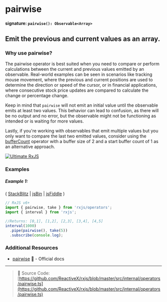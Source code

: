 # pairwise

#### signature: `pairwise(): Observable<Array>`

## Emit the previous and current values as an array.

### Why use pairwise?
The pairwise operator is best suited when you need to compare or perform calculations between the current and previous values emitted by an observable. Real-world examples can be seen in scenarios like tracking mouse movement, where the previous and current positions are used to determine the direction or speed of the cursor, or in financial applications, where consecutive stock price updates are compared to calculate the change or percentage change.

Keep in mind that `pairwise` will not emit an initial value until the observable emits at least two values. This behavior can lead to confusion, as there will be no output and no error, but the observable might not be functioning as intended or is waiting for more values.

Lastly, if you're working with observables that emit multiple values but you only want to compare the last two emitted values, consider using the [bufferCount](../transformation/buffercount.md) operator with a buffer size of 2 and a start buffer count of 1 as an alternative approach.

[![Ultimate RxJS](https://ultimatecourses.com/static/banners/banner-rxjs.svg 'Ultimate RxJS')](https://ultimatecourses.com/courses/rxjs?ref=4)

### Examples

##### Example 1:

(
[StackBlitz](https://stackblitz.com/edit/typescript-tkuydr?file=index.ts&devtoolsheight=50)
| [jsBin](http://jsbin.com/keteyahido/1/edit?js,console) |
[jsFiddle](https://jsfiddle.net/btroncone/8va47bq3/) )

```js
// RxJS v6+
import { pairwise, take } from 'rxjs/operators';
import { interval } from 'rxjs';

//Returns: [0,1], [1,2], [2,3], [3,4], [4,5]
interval(1000)
  .pipe(pairwise(), take(5))
  .subscribe(console.log);
```

### Additional Resources

- [pairwise](https://rxjs.dev/api/operators/pairwise) 📰 - Official docs

---

> 📁 Source Code:
> [https://github.com/ReactiveX/rxjs/blob/master/src/internal/operators/pairwise.ts](https://github.com/ReactiveX/rxjs/blob/master/src/internal/operators/pairwise.ts)
